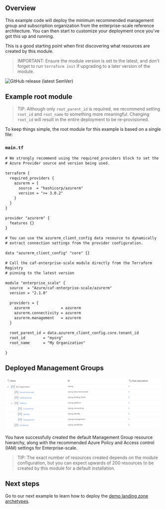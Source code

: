 <!-- markdownlint-disable first-line-h1 -->
## Overview

This example code will deploy the minimum recommended management group and subscription organization from the enterprise-scale reference architecture.
You can then start to customize your deployment once you've got this up and running.

This is a good starting point when first discovering what resources are created by this module.

> IMPORTANT: Ensure the module version is set to the latest, and don't forget to run `terraform init` if upgrading to a later version of the module.

![GitHub release (latest SemVer)](https://img.shields.io/github/v/release/Azure/terraform-azurerm-caf-enterprise-scale?style=flat&logo=github)

## Example root module

> TIP: Although only `root_parent_id` is required, we recommend setting `root_id` and `root_name` to something more meaningful. Changing `root_id` will result in the entire deployment to be re-provisioned.

To keep things simple, the root module for this example is based on a single file:

### `main.tf`

```hcl
# We strongly recommend using the required_providers block to set the
# Azure Provider source and version being used.

terraform {
  required_providers {
    azurerm = {
      source  = "hashicorp/azurerm"
      version = ">= 3.0.2"
    }
  }
}

provider "azurerm" {
  features {}
}

# You can use the azurerm_client_config data resource to dynamically
# extract connection settings from the provider configuration.

data "azurerm_client_config" "core" {}

# Call the caf-enterprise-scale module directly from the Terraform Registry
# pinning to the latest version

module "enterprise_scale" {
  source  = "Azure/caf-enterprise-scale/azurerm"
  version = "2.1.0"

  providers = {
    azurerm              = azurerm
    azurerm.connectivity = azurerm
    azurerm.management   = azurerm
  }

  root_parent_id = data.azurerm_client_config.core.tenant_id
  root_id        = "myorg"
  root_name      = "My Organization"

}
```

## Deployed Management Groups

![Deploy-Default-Configuration](./media/examples-deploy-default-configuration.png)

You have successfully created the default Management Group resource hierarchy, along with the recommended Azure Policy and Access control (IAM) settings for Enterprise-scale.

> TIP: The exact number of resources created depends on the module configuration, but you can expect upwards of 200 resources to be created by this module for a default installation.

## Next steps

Go to our next example to learn how to deploy the [demo landing zone archetypes](./%5BExamples%5D-Deploy-Demo-Landing-Zone-Archetypes).
